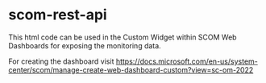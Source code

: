 # scom-rest-api
This html code can be used in the Custom Widget within SCOM Web Dashboards for exposing the monitoring data.

For creating the dashboard visit https://docs.microsoft.com/en-us/system-center/scom/manage-create-web-dashboard-custom?view=sc-om-2022


